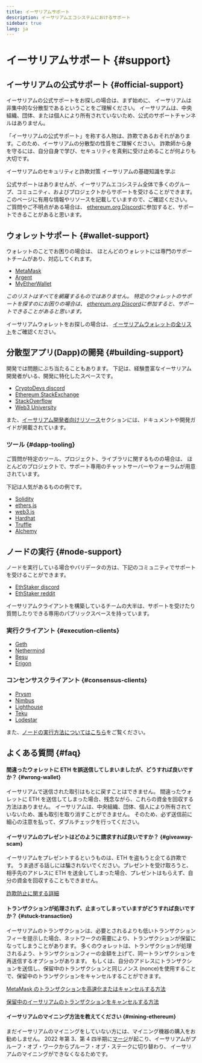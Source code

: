 ```yaml
---
title: イーサリアムサポート
description: イーサリアムエコシステムにおけるサポート
sidebar: true
lang: ja
---
```


# イーサリアムサポート {#support}

## イーサリアムの公式サポート {#official-support}

イーサリアムの公式サポートをお探しの場合は、まず始めに、 イーサリアムは非集中的な分散型であるということをご理解ください。 イーサリアムは、中央組織、団体、または個人により所有されていないため、公式のサポートチャンネルはありません。

「イーサリアムの公式サポート」を称する人物は、詐欺であるおそれがあります。このため、イーサリアムの分散型の性質をご理解ください。 詐欺師から身を守るには、自分自身で学び、セキュリティを真剣に受け止めることが何よりも大切です。

<DocLink to="/security/">
  イーサリアムのセキュリティと詐欺対策
</DocLink>

<DocLink to="/learn/">
  イーサリアムの基礎知識を学ぶ
</DocLink>

公式サポートはありませんが、イーサリアムエコシステム全体で多くのグループ、コミュニティ、およびプロジェクトからサポートを受けることができます。このページに有用な情報やリソースを記載していますので、ご確認ください。 ご質問やご不明点がある場合は、 [ethereum.org Discord](/discord/)に参加すると、サポートできることがあると思います。

## ウォレットサポート {#wallet-support}

ウォレットのことでお困りの場合は、 ほとんどのウォレットには専門のサポートチームがあり、対応してくれます。

- [MetaMask](https://metamask.zendesk.com/hc/)
- [Argent](https://support.argent.xyz/hc/)
- [MyEtherWallet](https://help.myetherwallet.com/)

_このリストはすべてを網羅するものではありません。 特定のウォレットのサポートを探すのにお困りの場合は、 [ethereum.org Discord](https://discord.gg/rZz26QWfCg)に参加すると、サポートできることがあると思います。_

イーサリアムウォレットをお探しの場合は、 [イーサリアムウォレットの全リスト](/wallets/find-wallet/)をご確認ください。

## 分散型アプリ(Dapp)の開発 {#building-support}

開発では問題にぶち当たることもあります。 下記は、経験豊富なイーサリアム開発者がいる、開発に特化したスペースです。

- [CryptoDevs discord](https://discord.gg/Z9TA39m8Yu)
- [Ethereum StackExchange](https://ethereum.stackexchange.com/)
- [StackOverflow](https://stackoverflow.com/questions/tagged/web3)
- [Web3 University](https://www.web3.university/)

また、[イーサリアム開発者向けリソース](/developers/)セクションには、ドキュメントや開発ガイドが掲載されています。

### ツール {#dapp-tooling}

ご質問が特定のツール、プロジェクト、ライブラリに関するものの場合は、 ほとんどのプロジェクトで、サポート専用のチャットサーバーやフォーラムが用意されています。

下記は人気があるものの例です。

- [Solidity](https://gitter.im/ethereum/solidity/)
- [ethers.js](https://discord.gg/6jyGVDK6Jx)
- [web3.js](https://discord.gg/GsABYQu4sC)
- [Hardhat](https://discord.gg/xtrMGhmbfZ)
- [Truffle](https://discord.gg/8uKcsccEYE)
- [Alchemy](http://alchemy.com/discord)

## ノードの実行 {#node-support}

ノードを実行している場合やバリデータの方は、下記のコミュニティでサポートを受けることができます。

- [EthStaker discord](https://discord.io/ethstaker)
- [EthStaker reddit](https://www.reddit.com/r/ethstaker)

イーサリアムクライアントを構築しているチームの大半は、サポートを受けたり質問したりできる専用のパブリックスペースを持っています。

### 実行クライアント {#execution-clients}

- [Geth](https://discord.gg/FqDzupGyYf)
- [Nethermind](https://discord.gg/YJx3pm8z5C)
- [Besu](https://discord.gg/p8djYngzKN)
- [Erigon](https://github.com/ledgerwatch/erigon/issues)

### コンセンサスクライアント {#consensus-clients}

- [Prysm](https://discord.gg/prysmaticlabs)
- [Nimbus](https://discord.gg/nSmEH3qgFv)
- [Lighthouse](https://discord.gg/cyAszAh)
- [Teku](https://discord.gg/7hPv2T6)
- [Lodestar](https://discord.gg/aMxzVcr)

また、[ノードの実行方法についてはこちら](/developers/docs/nodes-and-clients/run-a-node/)をご覧ください。

## よくある質問 {#faq}

#### 間違ったウォレットに ETH を誤送信してしまいましたが、どうすれば良いですか？ {#wrong-wallet}

イーサリアムで送信された取引はもとに戻すことはできません。 間違ったウォレットに ETH を送信してしまった場合、残念ながら、これらの資金を回収する方法はありません。 イーサリアムは、中央組織、団体、個人により所有されていないため、誰も取引を取り消すことができません。 そのため、必ず送信前に細心の注意を払って、ダブルチェックを行ってください。

#### イーサリアムのプレゼントはどのように請求すれば良いですか？ {#giveaway-scam}

イーサリアムをプレゼントするというものは、ETH を盗もうと企てる詐欺です。 うま過ぎる話しには騙されないでください。プレゼントを受け取ろうと、相手先のアドレスに ETH を送金してしまった場合、プレゼントはもらえず、自分の資金を回収することもできません。

[詐欺防止に関する詳細](/security/#common-scams)

#### トランザクションが処理されず、止まってしまっていますがどうすれば良いですか？ {#stuck-transaction}

イーサリアムのトランザクションは、必要とされるよりも低いトランザクションフィーを提示した場合、ネットワークの需要により、トランザクションが保留になってしまうことがあります。 多くのウォレットは、トランザクションが処理されるよう、トランザクションフィーの金額を上げて、同一トランザクションを再送信するオプションがあります。 もしくは、自分のアドレスにトランザクションを送信し、保留中のトランザクションと同じノンス (nonce)を使用することで、保留中のトランザクションをキャンセルすることができます。

[MetaMask のトランザクションを高速化またはキャンセルする方法](https://metamask.zendesk.com/hc/en-us/articles/360015489251-How-to-speed-up-or-cancel-a-pending-transaction)

[保留中のイーサリアムのトランザクションをキャンセルする方法](https://info.etherscan.com/how-to-cancel-ethereum-pending-transactions/)

#### イーサリアムのマイニング方法を教えてください {#mining-ethereum}

まだイーサリアムのマイニングをしていない方には、マイニング機器の購入をお勧めしません。 2022 年第 3、第 4 四半期に[マージ](/upgrades/merge/)が起こり、イーサリアムがプルーフ・オブ・ワークからプルーフ・オブ・ステークに切り替わり、 イーサリアムのマイニングができなくなるためです。
